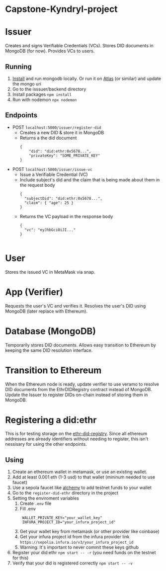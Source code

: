 # Capstone-Kyndryl-project

# Issuer
Creates and signs Verifiable Credentials (VCs). Stores DID documents in MongoDB (for now). Provides VCs to users.
## Running
1. [Install](https://www.mongodb.com/docs/manual/installation/) and run mongodb locally.  Or run it on [Atlas](https://www.mongodb.com/cloud/atlas/register) (or similar) and update the mongo uri
2. Go to the isssuer/backend directory
3. Install packages `npm install`
4. Run with nodemon `npx nodemon`
## Endpoints
 * POST `localhost:5000/issuer/register-did`
     - Creates a new DID & store it in MongoDB
     - Returns a the did document
       ```
       {
           "did": "did:ethr:0x5678...",
           "privateKey": "SOME_PRIVATE_KEY"
       }
 * POST `localhost:5000/issuer/issue-vc`
     -  Issue a Verifiable Credential (VC)
     -  Include subject's did and the claim that is being made about them in the request body
         ```
         {
           "subjectDid": "did:ethr:0x5678...",
           "claim": { "age": 25 }
         }
     -  Returns the VC payload in the response body
         ```
         {
           "vc": "eyJhbGciOiJI..."
         }
  
# User
Stores the issued VC in MetaMask via snap.

# App (Verifier)
Requests the user's VC and verifies it.
Resolves the user's DID using MongoDB (later replace with Ethereum).

# Database (MongoDB)
Temporarily stores DID documents.
Allows easy transition to Ethereum by keeping the same DID resolution interface.

# Transition to Ethereum
When the Ethereum node is ready, update verifier to use veramo to resolve DID documents from the EthrDIDRegistry contract instead of MongoDB.
Update the Issuer to register DIDs on-chain instead of storing them in MongoDB.

# Registering a did:ethr
This is for testing storage on the [ethr-did-registry](github.com/uport-project/ethr-did-registry).  Since all ethereum addresses are already identifiers without needing to register, this isn't nessisary for using the other endpoints.
## Using
1. Create an ethereum wallet in metamask, or use an existing wallet.
2. Add at least 0.001 eth (1-3 usd) to that wallet (mininum needed to use faucet)
3. Use a sepola faucet like [alchemy](https://www.alchemy.com/faucets/ethereum-sepolia) to add testnet funds to your wallet
4. Go to the `register-did-ethr` directory in the project
5. Setting the enviroment variables
   1. Create `.env` file
   2. Fill .env
         ```
          WALLET_PRIVATE_KEY="your_wallet_key"
          INFURA_PROJECT_ID="your_infura_project_id"
   3. Get your wallet key from metamask (or other provider like coinbase)
   4. Get your infura project id from the infura provider link `https://sepolia.infura.io/v3/your_infura_project_id`
   5. Warning: It's important to never commit these keys github
6. Register your did:ethr `npm start -- -r` (you need funds on the testnet for this)
7. Verify that your did is registered correctly `npm start -- -v`
